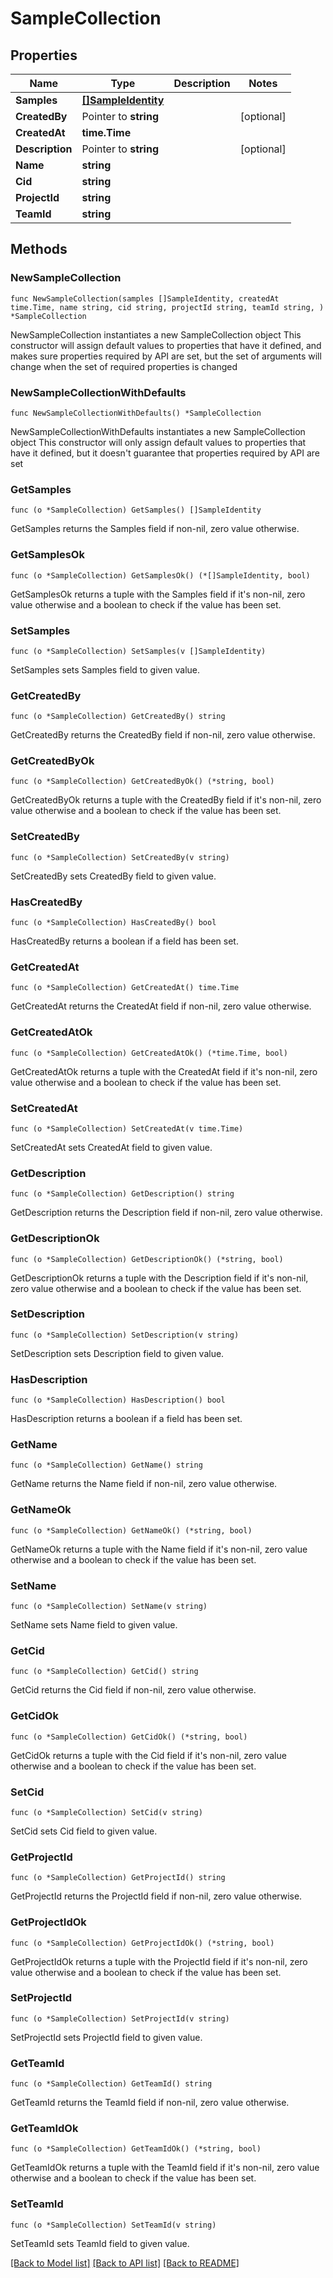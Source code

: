 # SampleCollection

## Properties

Name | Type | Description | Notes
------------ | ------------- | ------------- | -------------
**Samples** | [**[]SampleIdentity**](SampleIdentity.md) |  | 
**CreatedBy** | Pointer to **string** |  | [optional] 
**CreatedAt** | **time.Time** |  | 
**Description** | Pointer to **string** |  | [optional] 
**Name** | **string** |  | 
**Cid** | **string** |  | 
**ProjectId** | **string** |  | 
**TeamId** | **string** |  | 

## Methods

### NewSampleCollection

`func NewSampleCollection(samples []SampleIdentity, createdAt time.Time, name string, cid string, projectId string, teamId string, ) *SampleCollection`

NewSampleCollection instantiates a new SampleCollection object
This constructor will assign default values to properties that have it defined,
and makes sure properties required by API are set, but the set of arguments
will change when the set of required properties is changed

### NewSampleCollectionWithDefaults

`func NewSampleCollectionWithDefaults() *SampleCollection`

NewSampleCollectionWithDefaults instantiates a new SampleCollection object
This constructor will only assign default values to properties that have it defined,
but it doesn't guarantee that properties required by API are set

### GetSamples

`func (o *SampleCollection) GetSamples() []SampleIdentity`

GetSamples returns the Samples field if non-nil, zero value otherwise.

### GetSamplesOk

`func (o *SampleCollection) GetSamplesOk() (*[]SampleIdentity, bool)`

GetSamplesOk returns a tuple with the Samples field if it's non-nil, zero value otherwise
and a boolean to check if the value has been set.

### SetSamples

`func (o *SampleCollection) SetSamples(v []SampleIdentity)`

SetSamples sets Samples field to given value.


### GetCreatedBy

`func (o *SampleCollection) GetCreatedBy() string`

GetCreatedBy returns the CreatedBy field if non-nil, zero value otherwise.

### GetCreatedByOk

`func (o *SampleCollection) GetCreatedByOk() (*string, bool)`

GetCreatedByOk returns a tuple with the CreatedBy field if it's non-nil, zero value otherwise
and a boolean to check if the value has been set.

### SetCreatedBy

`func (o *SampleCollection) SetCreatedBy(v string)`

SetCreatedBy sets CreatedBy field to given value.

### HasCreatedBy

`func (o *SampleCollection) HasCreatedBy() bool`

HasCreatedBy returns a boolean if a field has been set.

### GetCreatedAt

`func (o *SampleCollection) GetCreatedAt() time.Time`

GetCreatedAt returns the CreatedAt field if non-nil, zero value otherwise.

### GetCreatedAtOk

`func (o *SampleCollection) GetCreatedAtOk() (*time.Time, bool)`

GetCreatedAtOk returns a tuple with the CreatedAt field if it's non-nil, zero value otherwise
and a boolean to check if the value has been set.

### SetCreatedAt

`func (o *SampleCollection) SetCreatedAt(v time.Time)`

SetCreatedAt sets CreatedAt field to given value.


### GetDescription

`func (o *SampleCollection) GetDescription() string`

GetDescription returns the Description field if non-nil, zero value otherwise.

### GetDescriptionOk

`func (o *SampleCollection) GetDescriptionOk() (*string, bool)`

GetDescriptionOk returns a tuple with the Description field if it's non-nil, zero value otherwise
and a boolean to check if the value has been set.

### SetDescription

`func (o *SampleCollection) SetDescription(v string)`

SetDescription sets Description field to given value.

### HasDescription

`func (o *SampleCollection) HasDescription() bool`

HasDescription returns a boolean if a field has been set.

### GetName

`func (o *SampleCollection) GetName() string`

GetName returns the Name field if non-nil, zero value otherwise.

### GetNameOk

`func (o *SampleCollection) GetNameOk() (*string, bool)`

GetNameOk returns a tuple with the Name field if it's non-nil, zero value otherwise
and a boolean to check if the value has been set.

### SetName

`func (o *SampleCollection) SetName(v string)`

SetName sets Name field to given value.


### GetCid

`func (o *SampleCollection) GetCid() string`

GetCid returns the Cid field if non-nil, zero value otherwise.

### GetCidOk

`func (o *SampleCollection) GetCidOk() (*string, bool)`

GetCidOk returns a tuple with the Cid field if it's non-nil, zero value otherwise
and a boolean to check if the value has been set.

### SetCid

`func (o *SampleCollection) SetCid(v string)`

SetCid sets Cid field to given value.


### GetProjectId

`func (o *SampleCollection) GetProjectId() string`

GetProjectId returns the ProjectId field if non-nil, zero value otherwise.

### GetProjectIdOk

`func (o *SampleCollection) GetProjectIdOk() (*string, bool)`

GetProjectIdOk returns a tuple with the ProjectId field if it's non-nil, zero value otherwise
and a boolean to check if the value has been set.

### SetProjectId

`func (o *SampleCollection) SetProjectId(v string)`

SetProjectId sets ProjectId field to given value.


### GetTeamId

`func (o *SampleCollection) GetTeamId() string`

GetTeamId returns the TeamId field if non-nil, zero value otherwise.

### GetTeamIdOk

`func (o *SampleCollection) GetTeamIdOk() (*string, bool)`

GetTeamIdOk returns a tuple with the TeamId field if it's non-nil, zero value otherwise
and a boolean to check if the value has been set.

### SetTeamId

`func (o *SampleCollection) SetTeamId(v string)`

SetTeamId sets TeamId field to given value.



[[Back to Model list]](../README.md#documentation-for-models) [[Back to API list]](../README.md#documentation-for-api-endpoints) [[Back to README]](../README.md)


